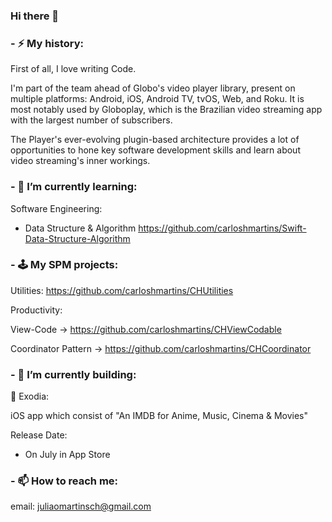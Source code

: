 ### Hi there 👋


### - ⚡ My history:
First of all, I love writing Code.

I'm part of the team ahead of Globo's video player library, present on multiple platforms: Android, iOS, Android TV, tvOS, Web, and Roku. It is most notably used by Globoplay, which is the Brazilian video streaming app with the largest number of subscribers.

The Player's ever-evolving plugin-based architecture provides a lot of opportunities to hone key software development skills and learn about video streaming's inner workings.

### - 🌱 I’m currently learning: 

Software Engineering:
- Data Structure & Algorithm https://github.com/carloshmartins/Swift-Data-Structure-Algorithm

### - 🕹 My SPM projects:

Utilities:
https://github.com/carloshmartins/CHUtilities

Productivity:

View-Code -> https://github.com/carloshmartins/CHViewCodable

Coordinator Pattern -> https://github.com/carloshmartins/CHCoordinator

### - 🧱 I’m currently building:

📱 Exodia:

iOS app which consist of "An IMDB for Anime, Music, Cinema & Movies"

Release Date:

- On July in App Store

### - 📫 How to reach me:
email: juliaomartinsch@gmail.com 
